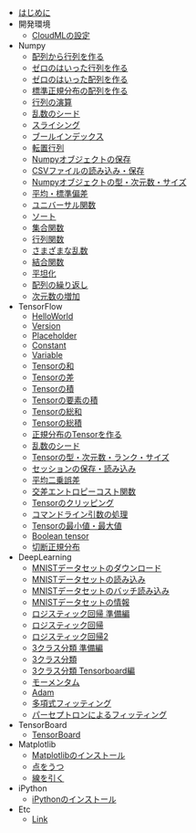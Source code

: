 
* [はじめに](README.md)
* 開発環境
	* [CloudMLの設定](cloudml.md)
* Numpy
    * [配列から行列を作る](numpy_arrmat.md)
    * [ゼロのはいった行列を作る](numpy_zerotensor.md)
    * [ゼロのはいった配列を作る](numpy_zeroarray.md)
    * [標準正規分布の配列を作る](numpy_randn.md)
    * [行列の演算](numpy006.md)
    * [乱数のシード](numpy007.md)
    * [スライシング](numpy008.md)
    * [ブールインデックス](numpy009.md)
    * [転置行列](numpy010.md)
    * [Numpyオブジェクトの保存](numpy011.md)
    * [CSVファイルの読み込み・保存](numpy012.md)
    * [Numpyオブジェクトの型・次元数・サイズ](numpy013.md)
    * [平均・標準偏差](numpy014.md)
    * [ユニバーサル関数](numpy015.md)
    * [ソート](numpy_sort.md)
    * [集合関数](numpy_set_func.md)
    * [行列関数](numpy_matrix_func.md)
    * [さまざまな乱数](numpy_random.md)
    * [結合関数](numpy_concat.md)
    * [平坦化](numpy_flatten.md)
    * [配列の繰り返し](numpy_repeat.md)
    * [次元数の増加](numpy_newaxis.md)
* TensorFlow
    * [HelloWorld](tensorflow_hello.md)
    * [Version](tensorflow_version.md)
    * [Placeholder](tensorflow_placeholder.md)
    * [Constant](tensorflow_constant.md)
    * [Variable](tensorflow_variable.md)
    * [Tensorの和](tensorflow_add.md)
    * [Tensorの差](tensorflow_sub.md)
    * [Tensorの積](tensorflow_matmul.md)
    * [Tensorの要素の積](tensorflow_mul.md)
    * [Tensorの総和](tensorflow_sum.md)
    * [Tensorの総積](tensorflow_prod.md)
    * [正規分布のTensorを作る](tensorflow_normal.md)
    * [乱数のシード](tensorflow_random.md)
    * [Tensorの型・次元数・ランク・サイズ](tensorflow_type.md)
    * [セッションの保存・読み込み](tensorflow_session.md)
    * [平均二乗誤差](tensorflow_mse.md)
    * [交差エントロピーコスト関数](tensorflow_cross_entropy.md)
    * [Tensorのクリッピング](tensorflow_clip_by_value.md)
    * [コマンドライン引数の処理](tensorflow_flags.md)
    * [Tensorの最小値・最大値](tensorflow_argmin.md)
    * [Boolean tensor](tensorflow_boolean.md)
    * [切断正規分布](tensorflow_truncated_normal.md)
* DeepLearning
    * [MNISTデータセットのダウンロード](tensorflow_mnist_download.md)
    * [MNISTデータセットの読み込み](tensorflow_mnist_load.md)
    * [MNISTデータセットのバッチ読み込み](tensorflow_mnist_batch.md)
    * [MNISTデータセットの情報](tensorflow_mnist_info.md)
    * [ロジスティック回帰 準備編](tensorflow_logistic_regression_first.md)
    * [ロジスティック回帰](tensorflow_logistic_regression_last.md)
    * [ロジスティック回帰2](tensorflow_logistic_regression_last2.md)
    * [3クラス分類 準備編](tensorflow_three_classification_first.md)
    * [3クラス分類](tensorflow_three_classification_last.md)
    * [3クラス分類 Tensorboard編](tensorflow_three_classification_tensorboard.md)
    * [モーメンタム](tensorflow_iris_momentum.md)
    * [Adam](tensorflow_iris_adam.md)
    * [多項式フィッティング](tensorflow_fitting.md)
    * [パーセプトロンによるフィッティング](tensorflow_perceptron_fitting.md)
* TensorBoard
    * [TensorBoard](tensorboard.md)
* Matplotlib
    * [Matplotlibのインストール](matplotlib.md)
    * [点をうつ](matplotlib_point.md)
    * [線を引く](matplotlib_line.md)
* iPython
    * [iPythonのインストール](ipython.md)
* Etc
    * [Link](link.md)


